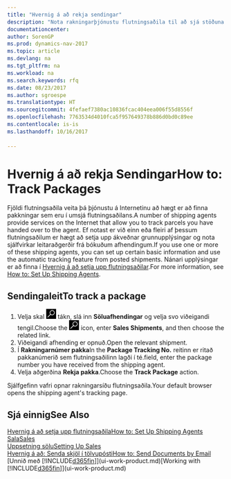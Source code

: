```yaml
---
title: "Hvernig á að rekja sendingar"
description: "Nota rakningarþjónustu flutningsaðila til að sjá stöðuna á sendingu."
documentationcenter: 
author: SorenGP
ms.prod: dynamics-nav-2017
ms.topic: article
ms.devlang: na
ms.tgt_pltfrm: na
ms.workload: na
ms.search.keywords: rfq
ms.date: 08/23/2017
ms.author: sgroespe
ms.translationtype: HT
ms.sourcegitcommit: 4fefaef7380ac10836fcac404eea006f55d8556f
ms.openlocfilehash: 7763534d4010fca5f957649378b886d0bd0c89ee
ms.contentlocale: is-is
ms.lasthandoff: 10/16/2017

---
```

# <a name="how-to-track-packages"></a><span data-ttu-id="cac3e-103">Hvernig á að rekja Sendingar</span><span class="sxs-lookup"><span data-stu-id="cac3e-103">How to: Track Packages</span></span>
<span data-ttu-id="cac3e-104">Fjöldi flutningsaðila veita þá þjónustu á Internetinu að hægt er að finna pakkningar sem eru í umsjá flutningsaðilans.</span><span class="sxs-lookup"><span data-stu-id="cac3e-104">A number of shipping agents provide services on the Internet that allow you to track parcels you have handed over to the agent.</span></span> <span data-ttu-id="cac3e-105">Ef notast er við einn eða fleiri af þessum flutningsaðilum er hægt að setja upp ákveðnar grunnupplýsingar og nota sjálfvirkar leitaraðgerðir frá bókuðum afhendingum.</span><span class="sxs-lookup"><span data-stu-id="cac3e-105">If you use one or more of these shipping agents, you can set up certain basic information and use the automatic tracking feature from posted shipments.</span></span> <span data-ttu-id="cac3e-106">Nánari upplýsingar er að finna í [Hvernig á að setja upp flutningsaðilar](sales-how-to-set-up-shipping-agents.md).</span><span class="sxs-lookup"><span data-stu-id="cac3e-106">For more information, see [How to: Set Up Shipping Agents](sales-how-to-set-up-shipping-agents.md).</span></span>

## <a name="to-track-a-package"></a><span data-ttu-id="cac3e-107">Sendingaleit</span><span class="sxs-lookup"><span data-stu-id="cac3e-107">To track a package</span></span>
1. <span data-ttu-id="cac3e-108">Velja skal ![Leit að síðu eða skýrslu](media/ui-search/search_small.png "Leit að síðu eða skýrslu táknið") tákn, slá inn **Söluafhendingar** og velja svo viðeigandi tengil.</span><span class="sxs-lookup"><span data-stu-id="cac3e-108">Choose the ![Search for Page or Report](media/ui-search/search_small.png "Search for Page or Report icon") icon, enter **Sales Shipments**, and then choose the related link.</span></span>
2. <span data-ttu-id="cac3e-109">Viðeigandi afhending er opnuð.</span><span class="sxs-lookup"><span data-stu-id="cac3e-109">Open the relevant shipment.</span></span>
3. <span data-ttu-id="cac3e-110">Í **Rakningarnúmer pakka**</span><span class="sxs-lookup"><span data-stu-id="cac3e-110">In the **Package Tracking No.**</span></span> <span data-ttu-id="cac3e-111">reitinn er ritað pakkanúmerið sem flutningsaðilinn lagði í té.</span><span class="sxs-lookup"><span data-stu-id="cac3e-111">field, enter the package number you have received from the shipping agent.</span></span>
4. <span data-ttu-id="cac3e-112">Velja aðgerðina **Rekja pakka**.</span><span class="sxs-lookup"><span data-stu-id="cac3e-112">Choose the **Track Package** action.</span></span>

<span data-ttu-id="cac3e-113">Sjálfgefinn vafri opnar rakningarsíðu flutningsaðila.</span><span class="sxs-lookup"><span data-stu-id="cac3e-113">Your default browser opens the shipping agent's tracking page.</span></span>

## <a name="see-also"></a><span data-ttu-id="cac3e-114">Sjá einnig</span><span class="sxs-lookup"><span data-stu-id="cac3e-114">See Also</span></span>
[<span data-ttu-id="cac3e-115">Hvernig á að setja upp flutningsaðila</span><span class="sxs-lookup"><span data-stu-id="cac3e-115">How to: Set Up Shipping Agents</span></span>](sales-how-to-set-up-shipping-agents.md)  
[<span data-ttu-id="cac3e-116">Sala</span><span class="sxs-lookup"><span data-stu-id="cac3e-116">Sales</span></span>](sales-manage-sales.md)  
[<span data-ttu-id="cac3e-117">Uppsetning sölu</span><span class="sxs-lookup"><span data-stu-id="cac3e-117">Setting Up Sales</span></span>](sales-setup-sales.md)  
[<span data-ttu-id="cac3e-118">Hvernig á að: Senda skjöl í tölvupósti</span><span class="sxs-lookup"><span data-stu-id="cac3e-118">How to: Send Documents by Email</span></span>](ui-how-send-documents-email.md)  
<span data-ttu-id="cac3e-119">[Unnið með [!INCLUDE[d365fin](includes/d365fin_md.md)]](ui-work-product.md)</span><span class="sxs-lookup"><span data-stu-id="cac3e-119">[Working with [!INCLUDE[d365fin](includes/d365fin_md.md)]](ui-work-product.md)</span></span>

